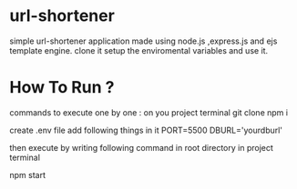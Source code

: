 # url-shortener
simple url-shortener application made using node.js ,express.js and ejs template engine. clone it setup the enviromental variables and use it.

# How To Run ?
commands to execute one by one : on you project terminal
git clone <originlink>
npm i 

create .env file
add following things in it 
PORT=5500
DBURL='yourdburl'

then execute by writing following command in root directory in project terminal

npm start


